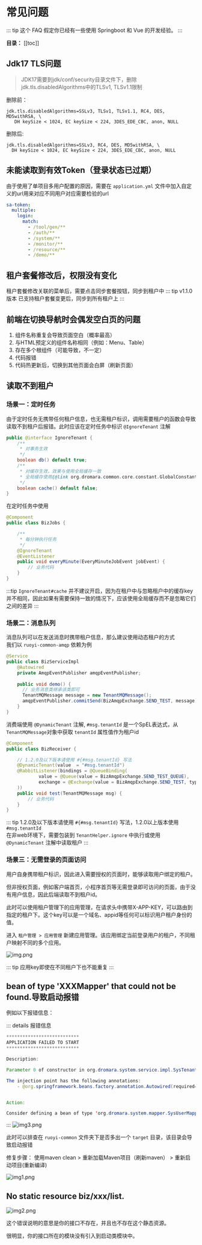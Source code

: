 # 常见问题

::: tip
这个 FAQ 假定你已经有一些使用 Springboot 和 Vue 的开发经验。
:::

**目录：**
[[toc]]

## Jdk17 TLS问题

> JDK17需要到jdk/conf/security目录文件下，删除jdk.tls.disabledAlgorithms中的TLSv1, TLSv1.1限制

删除前：
```text
jdk.tls.disabledAlgorithms=SSLv3, TLSv1, TLSv1.1, RC4, DES, MD5withRSA, \
   DH keySize < 1024, EC keySize < 224, 3DES_EDE_CBC, anon, NULL
```
删除后:
```text
jdk.tls.disabledAlgorithms=SSLv3, RC4, DES, MD5withRSA, \
  DH keySize < 1024, EC keySize < 224, 3DES_EDE_CBC, anon, NULL
```

## 未能读取到有效Token（登录状态已过期）

由于使用了单项目多用户配置的原因，需要在 `application.yml` 文件中加入自定义的url用来对应不同用户对应需要检验的url
```yaml
sa-token:
  multiple:
    login:
      match:
        - /tool/gen/**
        - /auth/**
        - /system/**
        - /monitor/**
        - /resource/**
        - /demo/**
```

## 租户套餐修改后，权限没有变化

租户套餐修改关联的菜单后，需要点击同步套餐按钮，同步到租户中
::: tip
v1.1.0版本 已支持租户套餐变更后，同步到所有租户上
:::

## 前端在切换导航时会偶发空白页的问题

1. 组件名称重复会导致页面空白（概率最高）
2. 与HTML预定义的组件名称相同（例如：Menu、Table）
3. 存在多个根组件（可能导致，不一定）
4. 代码报错
5. 代码热更新后，切换到其他页面会白屏（刷新页面）

## 读取不到租户

### 场景一：定时任务
由于定时任务无携带任何租户信息，也无需租户标识，调用需要租户的函数会导致读取不到租户后报错。此时应该在定时任务中标识 `@IgnoreTenant` 注解
```java
public @interface IgnoreTenant {
    /**
     * 对事务生效
     */
    boolean db() default true;
    /**
     * 对缓存生效，效果与使用全局缓存一致
     * 全局缓存使用{@link org.dromara.common.core.constant.GlobalConstants#GLOBAL_REDIS_KEY}或设置该参数为true
     */
    boolean cache() default false;
}
```
在定时任务中使用
```java
@Component
public class BizJobs {

    /**
     * 每分钟执行任务
     */
    @IgnoreTenant
    @EventListener
    public void everyMinute(EveryMinuteJobEvent jobEvent) {
        // 业务代码
    }
}

```
:::tip
`IgnoreTenant#cache` 并不建议开启，因为在租户中与忽略租户中的缓存key并不相同，因此如果有需要保持一致的情况下，应该使用全局缓存而不是忽略它们之间的差异
:::

### 场景二：消息队列
消息队列可以在发送消息时携带租户信息，那么建议使用动态租户的方式<br/>
我们以 `ruoyi-common-amqp` 依赖为例
```java
@Service
public class BizServiceImpl
    @Autowired
    private AmqpEventPublisher amqpEventPublisher;
    
    public void demo() {
      // 业务消息类继承该类即可
      TenantMQMessage message = new TenantMQMessage();
      amqpEventPublisher.commitSend(BizAmqpExchange.SEND_TEST, message);
    }
}
```
消费端使用 `@DynamicTenant` 注解, `#msg.tenantId` 是一个SpEL表达式，从`TenantMQMessage`对象中获取 `tenantId` 属性值作为租户id
```java
@Component
public class BizReceiver {

    // 1.2.0及以下版本请使用 #{#msg.tenantId} 写法
    @DynamicTenant(value  = "#msg.tenantId")
    @RabbitListener(bindings = @QueueBinding(
            value = @Queue(value = BizAmqpExchange.SEND_TEST_QUEUE),
            exchange = @Exchange(value = BizAmqpExchange.SEND_TEST, type = ExchangeTypes.FANOUT)
    ))
    public void test(TenantMQMessage msg) {
        // 业务代码
    }
}
```
::: tip
1.2.0及以下版本请使用 `#{#msg.tenantId}` 写法，1.2.0以上版本使用 `#msg.tenantId`<br/>
在非web环境下，需要包装到 `TenantHelper.ignore` 中执行或使用 `@DynamicTenant` 注解中读取租户
:::
### 场景三：无需登录的页面访问

用户自身携带租户标识，因此进入需要授权的页面时，能够读取用户绑定的租户。

但非授权页面，例如客户端首页，小程序首页等无需登录即可访问的页面，由于没有用户信息，因此后端读取不到租户id。

此时可以使用租户管理下的应用管理，在请求头中携带X-APP-KEY，可以路由到指定的租户下。这个key可以是一个域名、appid等任何可以标识用户租户身份的值。

进入 `租户管理 > 应用管理` 新建应用管理。该应用绑定当前登录用户的租户，不同租户映射不同的多个应用。

![img.png](../assets/images/ruoyi-tdesign/issue/img.png)

::: tip
应用key即使在不同租户下也不能重复
:::

## bean of type 'XXXMapper' that could not be found.导致启动报错 

例如以下报错信息：

::: details 报错信息
```java
***************************
APPLICATION FAILED TO START
***************************

Description:

Parameter 0 of constructor in org.dromara.system.service.impl.SysTenantServiceImpl required a bean of type 'org.dromara.system.mapper.SysUserMapper' that could not be found.

The injection point has the following annotations:
	- @org.springframework.beans.factory.annotation.Autowired(required=true)


Action:

Consider defining a bean of type 'org.dromara.system.mapper.SysUserMapper' in your configuration.
```
:::
![img3.png](../assets/images/ruoyi-tdesign/issue/img3.png)

此时可以排查在 `ruoyi-common` 文件夹下是否多出一个 `target` 目录，该目录会导致启动报错

修复步骤： 使用maven clean > 重新加载Maven项目（刷新maven） > 重新启动项目(重新编译)

![img1.png](../assets/images/ruoyi-tdesign/issue/img1.png)

## No static resource biz/xxx/list.

![img2.png](../assets/images/ruoyi-tdesign/issue/img2.png)

这个错误说明的意思是你的接口不存在，并且也不存在这个静态资源。

很明显，你的接口所在的模块没有引入到启动类模块中。
